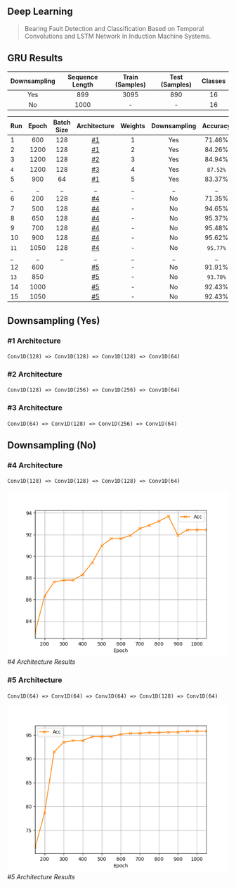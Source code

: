 ## Deep Learning
>Bearing Fault Detection and Classification Based on Temporal Convolutions and LSTM Network in Induction Machine Systems.

## GRU Results
|Downsampling|Sequence Length|Train (Samples)|Test (Samples)|Classes|
|:---:|:---:|:---:|:---:|:---:|
|Yes|899|3095 |890|16|
|No|1000|- |-|16|

|Run |Epoch|Batch Size|Architecture|Weights|Downsampling |Accuracy|
|---|:---:|:---:|:---:|:---:|:---:|:---:|
|1|600|128|[#1](#1-architecture)|1|Yes|71.46%|
|2|1200|128|[#1](#1-architecture)|2|Yes|84.26%|
|3|1200|128|[#2](#2-architecture)|3|Yes|84.94%|
|`4`|1200|128|[#3](#3-architecture)|4|Yes|`87.52%`|
|5|900|64|[#1](#1-architecture)|5|Yes|83.37%|
|_|_|_|_|_|_|_|
|6|200|128|[#4](#4-architecture)|-|No|71.35%|
|7|500|128|[#4](#4-architecture)|-|No|94.65%|
|8|650|128|[#4](#4-architecture)|-|No|95.37%|
|9|700|128|[#4](#4-architecture)|-|No|95.48%|
|10|900|128|[#4](#4-architecture)|-|No|95.62%|
|`11`|1050|128|[#4](#4-architecture)|-|No|`95.77%`|
|_|_|_|_|_|_|_|
|12|600||[#5](#5-architecture)|-|No|91.91%|
|`13`|850||[#5](#5-architecture)|-|No|`93.70%`|
|14|1000||[#5](#5-architecture)|-|No|92.43%|
|15|1050||[#5](#5-architecture)|-|No|92.43%|


## Downsampling (Yes)
### #1 Architecture
`Conv1D(128) => Conv1D(128) => Conv1D(128) => Conv1D(64)`

### #2 Architecture
`Conv1D(128) => Conv1D(256) => Conv1D(256) => Conv1D(64)`

### #3 Architecture
`Conv1D(64) => Conv1D(128) => Conv1D(256) => Conv1D(64)`

## Downsampling (No)

### #4 Architecture
`Conv1D(128) => Conv1D(128) => Conv1D(128) => Conv1D(64)`

<p>
    <img src="images/run-01.png" alt="run-01">
    <em>#4 Architecture Results</em>
</p>

### #5 Architecture
`Conv1D(64) => Conv1D(64) => Conv1D(64) => Conv1D(128) => Conv1D(64)`
 
<p>
    <img src="images/run-02.png" alt="run-02">
    <em>#5 Architecture Results</em>
</p>
